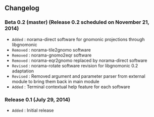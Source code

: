 ## Changelog

### Beta 0.2 (master) (Release 0.2 scheduled on November 21, 2014)

- `Added` : norama-direct software for gnomonic projections through libgnomonic
- `Removed` : norama-tile2gnomo software
- `Removed` : norama-gnomo2eqr software
- `Removed` : norama-eqr2gnomo replaced by norama-direct software
- `Revised` : norama-rotate software revision for libgnomonic 0.2 adaptation
- `Revised` : Removed argument and parameter parser from external module to bring them back in main module
- `Added` : Terminal contextual help feature for each software

### Release 0.1 (July 29, 2014)

- `Added` : Initial release

